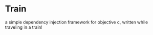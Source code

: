 Train
=====

a simple dependency injection framework for objective c, written while traveling in a train!
